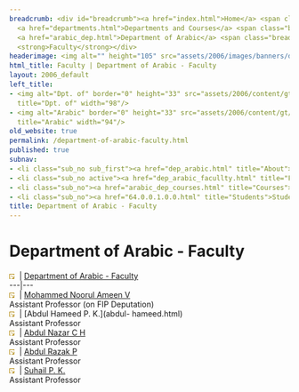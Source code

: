 ```yaml
---
breadcrumb: <div id="breadcrumb"><a href="index.html">Home</a> <span class="breadcrumb_spacer">&gt;</span>
  <a href="departments.html">Departments and Courses</a> <span class="breadcrumb_spacer">&gt;</span>
  <a href="arabic_dep.html">Department of Arabic</a> <span class="breadcrumb_spacer">&gt;</span>
  <strong>Faculty</strong></div>
headerimage: <img alt="" height="105" src="assets/2006/images/banners/departments.jpg" width="472"/>
html_title: Faculty | Department of Arabic - Faculty
layout: 2006_default
left_title:
- <img alt="Dpt. of" border="0" height="33" src="assets/2006/content/gt/fcb6421c7c62628408190d4ca84029e5.png"
  title="Dpt. of" width="98"/>
- <img alt="Arabic" border="0" height="33" src="assets/2006/content/gt/83ba9520636a6c88ee0211fdd79d5845.png"
  title="Arabic" width="94"/>
old_website: true
permalink: /department-of-arabic-faculty.html
published: true
subnav:
- <li class="sub_no sub_first"><a href="dep_arabic.html" title="About">About</a></li>
- <li class="sub_no active"><a href="dep_arabic_facullty.html" title="Faculty">Faculty</a></li>
- <li class="sub_no"><a href="arabic_dep_courses.html" title="Courses">Courses</a></li>
- <li class="sub_no"><a href="64.0.0.1.0.0.html" title="Students">Students</a></li>
title: Department of Arabic - Faculty
---
```


# Department of Arabic - Faculty

![](assets/2006/img/article/intlink_1.gif)![](assets/2006/img/leer.gif) | [Department of Arabic -
Faculty](department-of-arabic-faculty.html)  
---|---  
![](assets/2006/img/article/intlink_1.gif)![](assets/2006/img/leer.gif) | [Mohammed Noorul Ameen
V](mohammed-noorul-ameen-v-1.html)  
Assistant Professor (on FIP Deputation)  
![](assets/2006/img/article/intlink_1.gif)![](assets/2006/img/leer.gif) | [Abdul Hameed P. K.](abdul-
hameed.html)  
Assistant Professor  
![](assets/2006/img/article/intlink_1.gif)![](assets/2006/img/leer.gif) | [Abdul Nazar C
H](nazar.html)  
Assistant Professor  
![](assets/2006/img/article/intlink_1.gif)![](assets/2006/img/leer.gif) | [Abdul Razak P](razak.html)  
Assistant Professor  
![](assets/2006/img/article/intlink_1.gif)![](assets/2006/img/leer.gif) | [Suhail P. K.](suhail.html)  
Assistant Professor